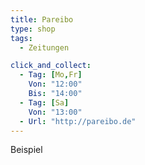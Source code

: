 ```yaml
---
title: Pareibo
type: shop
tags:
  - Zeitungen

click_and_collect:
  - Tag: [Mo,Fr]
    Von: "12:00"
    Bis: "14:00"
  - Tag: [Sa]
    Von: "13:00"
  - Url: "http://pareibo.de"
---
```

Beispiel
